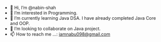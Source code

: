- 👋 Hi, I’m @nabin-shah
- 👀 I’m interested in Programming.
- 🌱 I’m currently learning Java DSA. I have already completed Java Core and OOP. 
- 💞️ I’m looking to collaborate on Java project.
- 📫 How to reach me ...: iamnabu098@gmail.com

<!---
nabin-shah/nabin-shah is a ✨ special ✨ repository because its `README.md` (this file) appears on your GitHub profile.
You can click the Preview link to take a look at your changes.
--->
